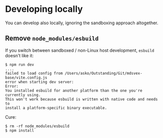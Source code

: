 # Developing locally

You can develop also locally, ignoring the sandboxing approach altogether.


## Remove `node_modules/esbuild`

If you switch between sandboxed / non-Linux host development, `esbuild` doesn't like it:

```
$ npm run dev
....
failed to load config from /Users/asko/Outstanding/Git/mdsvex-base/vite.config.js
error when starting dev server:
Error: 
You installed esbuild for another platform than the one you're currently using.
This won't work because esbuild is written with native code and needs to
install a platform-specific binary executable.
```

Cure:

```
$ rm -rf node_modules/esbuild
$ npm install
```
